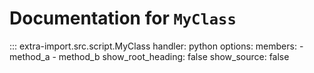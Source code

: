 # Documentation for `MyClass`

::: extra-import.src.script.MyClass
    handler: python
    options:
      members:
        - method_a
        - method_b
      show_root_heading: false
      show_source: false
